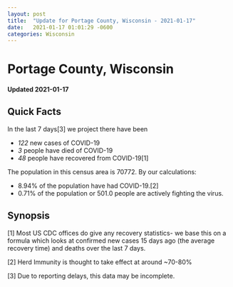 ```yaml
---
layout: post
title:  "Update for Portage County, Wisconsin - 2021-01-17"
date:   2021-01-17 01:01:29 -0600
categories: Wisconsin
---
```


# Portage County, Wisconsin
#### Updated 2021-01-17

## Quick Facts

In the last 7 days[3] we project there have been
- *122* new cases of COVID-19
- *3* people have died of COVID-19
- *48* people have recovered from COVID-19[1]

The population in this census area is 70772. By our calculations:
- 8.94% of the population have had COVID-19.[2]
- 0.71% of the population or 501.0 people are actively fighting the virus.

## Synopsis




[1] Most US CDC offices do give any recovery statistics- we base this on a formula which looks at confirmed new cases
15 days ago (the average recovery time) and deaths over the last 7 days.

[2] Herd Immunity is thought to take effect at around ~70-80%

[3] Due to reporting delays, this data may be incomplete.
 
    